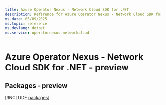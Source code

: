 ```yaml
---
title: Azure Operator Nexus - Network Cloud SDK for .NET
description: Reference for Azure Operator Nexus - Network Cloud SDK for .NET
ms.date: 05/09/2025
ms.topic: reference
ms.devlang: dotnet
ms.service: operatornexus-networkcloud
---
```

# Azure Operator Nexus - Network Cloud SDK for .NET - preview
## Packages - preview
[!INCLUDE [packages](operator-nexus---network-cloud-index.md)]